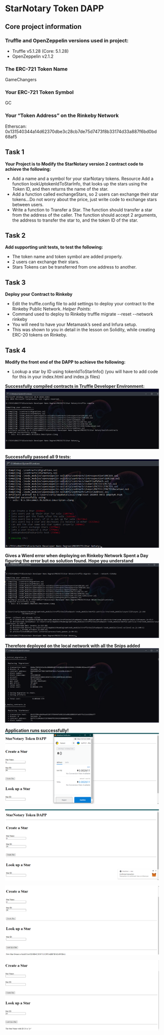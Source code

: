 # StarNotary Token DAPP

## Core project information

### Truffle and OpenZeppelin versions used in project:
- Truffle v5.1.28 (Core: 5.1.28)
- OpenZeppelin v2.1.2

### The ERC-721 Token Name
GameChangers

### Your ERC-721 Token Symbol
GC

### Your “Token Address” on the Rinkeby Network
Etherscan: 0x131540344a14d62370dbe3c28cb7de75d7473f8b33174d33a887f6bd0bd68af5

## Task 1
**Your Project is to Modify the StarNotary version 2 contract code to achieve the following:**
- Add a name and a symbol for your starNotary tokens. Resource
Add a function lookUptokenIdToStarInfo, that looks up the stars using the Token ID, and then returns the name of the star.
- Add a function called exchangeStars, so 2 users can exchange their star tokens...Do not worry about the price, just write code to exchange stars between users.
- Write a function to Transfer a Star. The function should transfer a star from the address of the caller. The function should accept 2 arguments, the address to transfer the star to, and the token ID of the star.

## Task 2
**Add supporting unit tests, to test the following:**
- The token name and token symbol are added properly.
- 2 users can exchange their stars.
- Stars Tokens can be transferred from one address to another.

## Task 3
**Deploy your Contract to Rinkeby**
- Edit the truffle.config file to add settings to deploy your contract to the Rinkeby Public Network.
*Helper Points:*
- Command used to deploy to Rinkeby truffle migrate --reset --network rinkeby
- You will need to have your Metamask’s seed and Infura setup.
- This was shown to you in detail in the lesson on Solidity, while creating ERC-20 tokens on Rinkeby.

## Task 4
**Modify the front end of the DAPP to achieve the following:**
- Lookup a star by ID using tokenIdToStarInfo() (you will have to add code for this in your index.html and index.js files)

**Successfully compiled contracts in Truffle Developer Environment:**
![image info](./snips/compile.png)

**Successfully passed all 9 tests:**
![image info](./snips/test.png)

**Gives a Wierd error when deploying on Rinkeby Network Spent a Day figuring the error but no solution found. Hope you understand**
![image info](./snips/rinkeby.png)

**Therefore deployed on the local network with all the Snips added**
![image info](./snips/local.png)

**Application runs successfully!**
![image info](./snips/1.png)

![image info](./snips/2.png)

![image info](./snips/3.png)

![image info](./snips/4.png)

